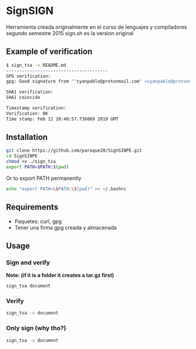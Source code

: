 # SignSIGN
Herramienta creada originalmente en el curso de lenguajes y compiladores segundo semestre 2015 sign.sh es la version original

## Example of verification
```bash
$ sign_tsa -v README.md
---------------------------------------
GPG verification:
gpg: Good signature from ""cyanpablo@protonmail.com" <cyanpablo@protonmail.com>" [ultimate]

SHA1 verification:
SHA1 coincide

Timestamp verification:
Verification: OK
Time stamp: Feb 12 20:40:57.736089 2019 GMT
```
## Installation
```bash
git clone https://github.com/paroque28/SignSINPE.git
cd SignSINPE
chmod +x ./sign_tsa
export PATH=$PATH:$(pwd)
```
Or to export PATH permanently
```bash
echo "export PATH=\$PATH:\$(pwd)" >> ~/.bashrc
```
## Requirements
- Paquetes: curl, gpg
- Tener una firma gpg creada y almacenada
## Usage
### Sign and verify
**Note: (if it is a folder it creates a tar.gz first)**
```bash
sign_tsa document
```
### Verify
```bash
sign_tsa -v document
```
### Only sign (why tho?)
```bash
sign_tsa -s document
```
